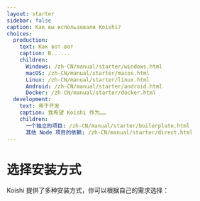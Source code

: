 ```yaml
---
layout: starter
sidebar: false
caption: Как вы использовали Koishi?
choices:
  production:
    text: Как вот-вот
    caption: В......
    children:
      Windows: /zh-CN/manual/starter/windows.html
      macOS: /zh-CN/manual/starter/macos.html
      Linux: /zh-CN/manual/starter/linux.html
      Android: /zh-CN/manual/starter/android.html
      Docker: /zh-CN/manual/starter/docker.html
  development:
    text: 用于开发
    caption: 我希望 Koishi 作为……
    children:
      一个独立的项目: /zh-CN/manual/starter/boilerplate.html
      其他 Node 项目的依赖: /zh-CN/manual/starter/direct.html
---
```


# 选择安装方式

Koishi 提供了多种安装方式，你可以根据自己的需求选择：
